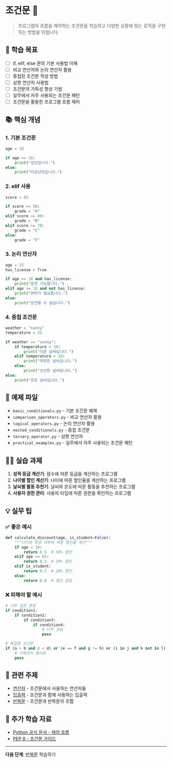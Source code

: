 # 조건문 🔀

> 프로그램의 흐름을 제어하는 조건문을 학습하고 다양한 상황에 맞는 로직을 구현하는 방법을 익힙니다.

## 🎯 학습 목표

- [ ] if, elif, else 문의 기본 사용법 이해
- [ ] 비교 연산자와 논리 연산자 활용
- [ ] 중첩된 조건문 작성 방법
- [ ] 삼항 연산자 사용법
- [ ] 조건문의 가독성 향상 기법
- [ ] 실무에서 자주 사용되는 조건문 패턴
- [ ] 조건문을 활용한 프로그램 흐름 제어

## 📚 핵심 개념

### 1. 기본 조건문
```python
age = 18

if age >= 18:
    print("성인입니다.")
else:
    print("미성년자입니다.")
```

### 2. elif 사용
```python
score = 85

if score >= 90:
    grade = "A"
elif score >= 80:
    grade = "B"
elif score >= 70:
    grade = "C"
else:
    grade = "F"
```

### 3. 논리 연산자
```python
age = 25
has_license = True

if age >= 18 and has_license:
    print("운전 가능합니다.")
elif age >= 18 and not has_license:
    print("면허가 필요합니다.")
else:
    print("운전할 수 없습니다.")
```

### 4. 중첩 조건문
```python
weather = "sunny"
temperature = 25

if weather == "sunny":
    if temperature > 30:
        print("더운 날씨입니다.")
    elif temperature > 20:
        print("따뜻한 날씨입니다.")
    else:
        print("선선한 날씨입니다.")
else:
    print("흐린 날씨입니다.")
```

## 📁 예제 파일

- `basic_conditionals.py` - 기본 조건문 예제
- `comparison_operators.py` - 비교 연산자 활용
- `logical_operators.py` - 논리 연산자 활용
- `nested_conditionals.py` - 중첩 조건문
- `ternary_operator.py` - 삼항 연산자
- `practical_examples.py` - 실무에서 자주 사용되는 조건문 패턴

## 🏃‍♂️ 실습 과제

1. **성적 등급 계산기**: 점수에 따른 등급을 계산하는 프로그램
2. **나이별 할인 계산기**: 나이에 따른 할인율을 계산하는 프로그램
3. **날씨별 활동 추천기**: 날씨와 온도에 따른 활동을 추천하는 프로그램
4. **사용자 권한 관리**: 사용자 타입에 따른 권한을 확인하는 프로그램

## 💡 실무 팁

### ✅ 좋은 예시
```python
def calculate_discount(age, is_student=False):
    """나이와 학생 여부에 따른 할인율 계산"""
    if age < 18:
        return 0.5  # 50% 할인
    elif age >= 65:
        return 0.3  # 30% 할인
    elif is_student:
        return 0.2  # 20% 할인
    else:
        return 0.0  # 할인 없음
```

### ❌ 피해야 할 예시
```python
# 너무 깊은 중첩
if condition1:
    if condition2:
        if condition3:
            if condition4:
                # 너무 깊음
                pass

# 복잡한 조건문
if (a > b and c < d) or (e == f and g != h) or (i in j and k not in l):
    # 가독성이 떨어짐
    pass
```

## 🔗 관련 주제

- [연산자](../../01-basics/operators/) - 조건문에서 사용하는 연산자들
- [입출력](../../01-basics/input-output/) - 조건문과 함께 사용하는 입출력
- [반복문](../../02-control-flow/loops/) - 조건문과 반복문의 조합

## 📖 추가 학습 자료

- [Python 공식 문서 - 제어 흐름](https://docs.python.org/3/tutorial/controlflow.html)
- [PEP 8 - 조건문 가이드](https://pep8.org/#comparisons)

---

**다음 단계**: [반복문](../../02-control-flow/loops/) 학습하기
